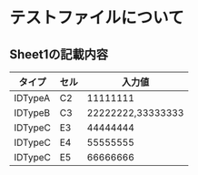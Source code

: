# テストファイルについて

## Sheet1の記載内容

| タイプ | セル | 入力値 |
| --- | --- | --- |
| IDTypeA | C2 | 11111111 |
| IDTypeB | C3 | 22222222,33333333 |
| IDTypeC | E3 | 44444444 |
| IDTypeC | E4 | 55555555 |
| IDTypeC | E5 | 66666666 |
